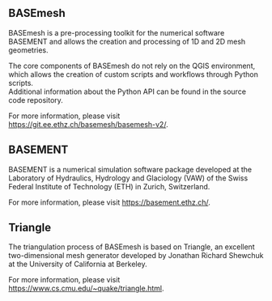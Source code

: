 ## BASEmesh

BASEmesh is a pre-processing toolkit for the numerical software BASEMENT and allows the creation and processing of 1D and 2D mesh geometries.

The core components of BASEmesh do not rely on the QGIS environment, which allows the creation of custom scripts and workflows through Python scripts.  
Additional information about the Python API can be found in the source code repository.

For more information, please visit <https://git.ee.ethz.ch/basemesh/basemesh-v2/>.

## BASEMENT

BASEMENT is a numerical simulation software package developed at the Laboratory of Hydraulics, Hydrology and Glaciology (VAW) of the Swiss Federal Institute of Technology (ETH) in Zurich, Switzerland.

For more information, please visit <https://basement.ethz.ch/>.

## Triangle

The triangulation process of BASEmesh is based on Triangle, an excellent two-dimensional mesh generator developed by Jonathan Richard Shewchuk at the University of California at Berkeley.

For more information, please visit <https://www.cs.cmu.edu/~quake/triangle.html>.
